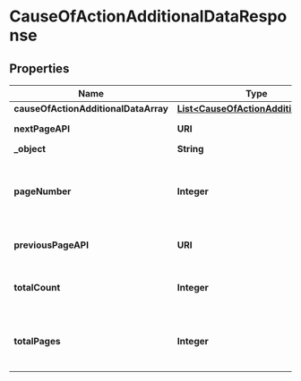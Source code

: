 

# CauseOfActionAdditionalDataResponse


## Properties

| Name | Type | Description | Notes |
|------------ | ------------- | ------------- | -------------|
|**causeOfActionAdditionalDataArray** | [**List&lt;CauseOfActionAdditionalData&gt;**](CauseOfActionAdditionalData.md) |  |  |
|**nextPageAPI** | **URI** | Link to next page. |  |
|**_object** | **String** |  |  |
|**pageNumber** | **Integer** | Page number for which results where obtained. |  |
|**previousPageAPI** | **URI** | Link to previous page. |  |
|**totalCount** | **Integer** | Total number of matches found. |  |
|**totalPages** | **Integer** | Total number of pages to obtain all the objects. |  |



